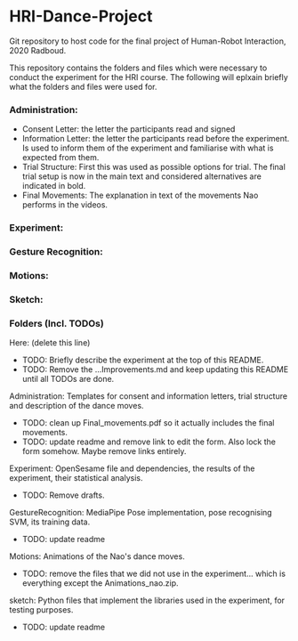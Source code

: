 # HRI-Dance-Project
Git repository to host code for the final project of Human-Robot Interaction, 2020 Radboud.

This repository contains the folders and files which were necessary to conduct the experiment for the HRI course. The following will eplxain briefly what the folders and files were used for.

### Administration:
- Consent Letter: the letter the participants read and signed 
- Information Letter: the letter the participants read before the experiment. Is used to inform them of the experiment and familiarise with what is expected from them. 
- Trial Structure: First this was used as possible options for trial. The final trial setup is now in the main text and considered alternatives are indicated in bold.
- Final Movements: The explanation in text of the movements Nao performs in the videos. 

### Experiment:

### Gesture Recognition:

### Motions:

### Sketch:



### Folders (Incl. TODOs)
Here: (delete this line)
- TODO: Briefly describe the experiment at the top of this README.
- TODO: Remove the ...Improvements.md and keep updating this README until all TODOs are done.

Administration: Templates for consent and information letters, trial structure and description of the dance moves.
- TODO: clean up Final_movements.pdf so it actually includes the final movements.
- TODO: update readme and remove link to edit the form. Also lock the form somehow. Maybe remove links entirely.

Experiment: OpenSesame file and dependencies, the results of the experiment, their statistical analysis.
- TODO: Remove drafts.

GestureRecognition: MediaPipe Pose implementation, pose recognising SVM, its training data.
- TODO: update readme

Motions: Animations of the Nao's dance moves.
- TODO: remove the files that we did not use in the experiment... which is everything except the Animations_nao.zip.

sketch: Python files that implement the libraries used in the experiment, for testing purposes.
- TODO: update readme
